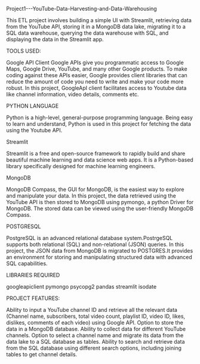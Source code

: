 Project1---YouTube-Data-Harvesting-and-Data-Warehousing

This ETL project involves building a simple UI with Streamlit, retrieving data from the YouTube API, storing it in a MongoDB data lake, migrating it to a SQL data warehouse, querying the data warehouse with SQL, and displaying the data in the Streamlit app.

TOOLS USED:

Google API Client
Google APIs give you programmatic access to Google Maps, Google Drive, YouTube, and many other Google products. To make coding against these APIs easier, Google provides client libraries that can reduce the amount of code you need to write and make your code more robust. In this project, GoogleApI client facilitates access to Youtube data like channel information, video details, comments etc.

PYTHON LANGUAGE

Python is a high-level, general-purpose programming language. Being easy to learn and understand, Python is used in this project for fetching the data using the Youtube API.

Streamlit

Streamlit is a free and open-source framework to rapidly build and share beautiful machine learning and data science web apps. It is a Python-based library specifically designed for machine learning engineers.

MongoDB

MongoDB Compass, the GUI for MongoDB, is the easiest way to explore and manipulate your data. In this project, the data retrieved using the YouTube API is then stored to MongoDB using pymongo, a python Driver for MongoDB. The stored data can be viewed using the user-friendly MongoDB Compass.

POSTGRESQL

PostgreSQL is an advanced relational database system.PostrgeSQL supports both relational (SQL) and non-relational (JSON) queries. In this project, the JSON data from MongoDB is migrated to POSTGRES.It provides an environment for storing and manipulating structured data with advanced SQL capabilities.

LIBRARIES REQUIRED

googleapiclient
pymongo
psycopg2
pandas
streamlit
isodate

PROJECT FEATURES:

Ability to input a YouTube channel ID and retrieve all the relevant data (Channel name, subscribers, total video count, playlist ID, video ID, likes, dislikes, comments of each video) using Google API.
Option to store the data in a MongoDB database.
Ability to collect data for different YouTube channels.
Option to select a channel name and migrate its data from the data lake to a SQL database as tables.
Ability to search and retrieve data from the SQL database using different search options, including joining tables to get channel details.

